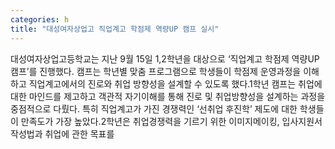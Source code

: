 ```yaml
---
categories: h
title: "대성여자상업고 직업계고 학점제 역량UP 캠프 실시"
---
```

대성여자상업고등학교는 지난 9월 15일 1,2학년을 대상으로 ‘직업계고 학점제 역량UP캠프’를 진행했다. 캠프는 학년별 맞춤 프로그램으로 학생들이 학점제 운영과정을 이해하고 직업계고에서의 진로와 취업 방향성을 설계할 수 있도록 했다.1학년 캠프는 취업에 대한 마인드를 제고하고 객관적 자기이해를 통해 진로 및 취업방향성을 설계하는 과정을 중점적으로 다뤘다. 특히 직업계고가 가진 경쟁력인 ‘선취업 후진학’ 제도에 대한 학생들이 만족도가 가장 높았다.2학년은 취업경쟁력을 기르기 위한 이미지메이킹, 입사지원서 작성법과 취업에 관한 목표를